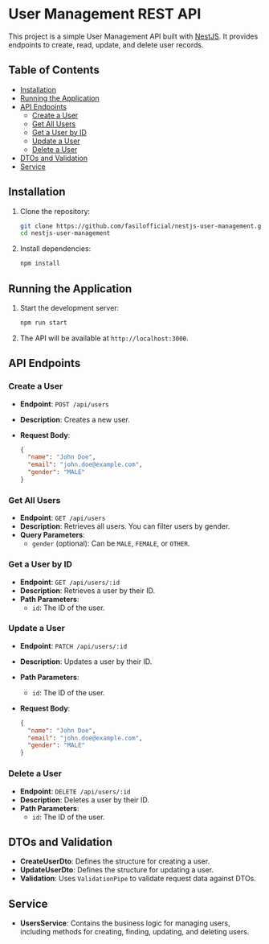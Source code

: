 # User Management REST API

This project is a simple User Management API built with [NestJS](https://nestjs.com/). It provides endpoints to create, read, update, and delete user records.

## Table of Contents

- [Installation](#installation)
- [Running the Application](#running-the-application)
- [API Endpoints](#api-endpoints)
  - [Create a User](#create-a-user)
  - [Get All Users](#get-all-users)
  - [Get a User by ID](#get-a-user-by-id)
  - [Update a User](#update-a-user)
  - [Delete a User](#delete-a-user)
- [DTOs and Validation](#dtos-and-validation)
- [Service](#service)

## Installation

1. Clone the repository:

   ```bash
   git clone https://github.com/fasilofficial/nestjs-user-management.git
   cd nestjs-user-management
   ```

2. Install dependencies:

   ```bash
   npm install
   ```

## Running the Application

1. Start the development server:

   ```bash
   npm run start
   ```

2. The API will be available at `http://localhost:3000`.

## API Endpoints

### Create a User

- **Endpoint**: `POST /api/users`
- **Description**: Creates a new user.
- **Request Body**:

  ```json
  {
    "name": "John Doe",
    "email": "john.doe@example.com",
    "gender": "MALE"
  }
  ```

### Get All Users

- **Endpoint**: `GET /api/users`
- **Description**: Retrieves all users. You can filter users by gender.
- **Query Parameters**:
  - `gender` (optional): Can be `MALE`, `FEMALE`, or `OTHER`.

### Get a User by ID

- **Endpoint**: `GET /api/users/:id`
- **Description**: Retrieves a user by their ID.
- **Path Parameters**:
  - `id`: The ID of the user.


### Update a User

- **Endpoint**: `PATCH /api/users/:id`
- **Description**: Updates a user by their ID.
- **Path Parameters**:
  - `id`: The ID of the user.
- **Request Body**:

  ```json
  {
    "name": "John Doe",
    "email": "john.doe@example.com",
    "gender": "MALE"
  }
  ```

### Delete a User

- **Endpoint**: `DELETE /api/users/:id`
- **Description**: Deletes a user by their ID.
- **Path Parameters**:
  - `id`: The ID of the user.


## DTOs and Validation

- **CreateUserDto**: Defines the structure for creating a user.
- **UpdateUserDto**: Defines the structure for updating a user.
- **Validation**: Uses `ValidationPipe` to validate request data against DTOs.

## Service

- **UsersService**: Contains the business logic for managing users, including methods for creating, finding, updating, and deleting users.
